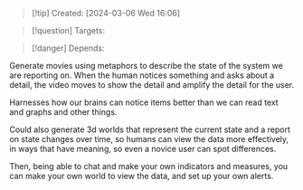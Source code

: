 
>[!tip] Created: [2024-03-06 Wed 16:06]

>[!question] Targets: 

>[!danger] Depends: 

Generate movies using metaphors to describe the state of the system we are reporting on.
When the human notices something and asks about a detail, the video moves to show the detail and amplify the detail for the user.

Harnesses how our brains can notice items better than we can read text and graphs and other things.

Could also generate 3d worlds that represent the current state and a report on state changes over time, so humans can view the data more effectively, in ways that have meaning, so even a novice user can spot differences.

Then, being able to chat and make your own indicators and measures, you can make your own world to view the data, and set up your own alerts.